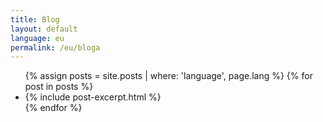 ```yaml
---
title: Blog
layout: default
language: eu
permalink: /eu/bloga
---
```


<ul class="grid">
{% assign posts = site.posts | where: 'language', page.lang %}
{% for post in posts %}
<li>
  {% include post-excerpt.html %}
</li>
{% endfor %}
</ul>
